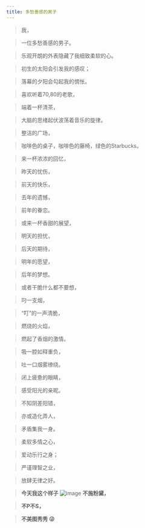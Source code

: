 ```yaml
---
title: 多愁善感的男子
---
```



>我，

>一位多愁善感的男子。

>乐观开朗的外表隐藏了我细致柔软的心。

>初生的太阳会引发我的感叹；

>落幕的夕阳会勾起我的惆怅。

>喜欢听着70,80的老歌，

>端着一杯清茶，

>大脑的思绪起伏波荡着音乐的旋律。

>整洁的广场，

>咖啡色的桌子，咖啡色的藤椅，绿色的Starbucks。

>来一杯浓浓的回忆，

>昨天的忧伤，

>前天的快乐，

>去年的遗憾，

>前年的眷恋。

>或来一杯香甜的展望，

>明天的担忧，

>后天的期待，

>明年的愿望，

>后年的梦想。

>或者干脆什么都不要想，

>叼一支烟，

>“叮”的一声清脆，

>燃烧的火焰，

>燃起了香烟的激情。

>吸一腔如释重负，

>吐一口烟雾缭绕。

>闭上疲惫的眼睛，

>感受阳光的亲昵。

>不知阴差阳错，

>亦或造化弄人，

>矛盾集我一身。

>柔软多情之心，

>爱动乐行之身；

>严谨理智之业，

>放肆无律之好。

>**今天我这个样子**
![image](https://raw.githubusercontent.com/CozyMan/hexo_resurce/master/me/me.jpg)
>**不施粉黛，**

>**不P不S，**

>**不美图秀秀 😜**
